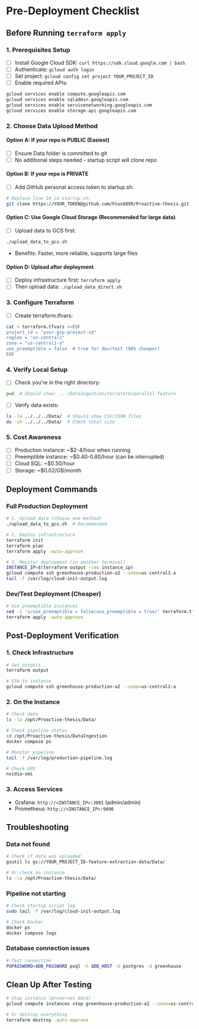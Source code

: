# Pre-Deployment Checklist

## Before Running `terraform apply`

### 1. Prerequisites Setup
- [ ] Install Google Cloud SDK: `curl https://sdk.cloud.google.com | bash`
- [ ] Authenticate: `gcloud auth login`
- [ ] Set project: `gcloud config set project YOUR_PROJECT_ID`
- [ ] Enable required APIs:
```bash
gcloud services enable compute.googleapis.com
gcloud services enable sqladmin.googleapis.com
gcloud services enable servicenetworking.googleapis.com
gcloud services enable storage-api.googleapis.com
```

### 2. Choose Data Upload Method

#### Option A: If your repo is PUBLIC (Easiest)
- [ ] Ensure Data folder is committed to git
- [ ] No additional steps needed - startup script will clone repo

#### Option B: If your repo is PRIVATE
- [ ] Add GitHub personal access token to startup.sh:
```bash
# Replace line 54 in startup.sh:
git clone https://YOUR_TOKEN@github.com/Fnux8890/Proactive-thesis.git || true
```

#### Option C: Use Google Cloud Storage (Recommended for large data)
- [ ] Upload data to GCS first:
```bash
./upload_data_to_gcs.sh
```
- Benefits: Faster, more reliable, supports large files

#### Option D: Upload after deployment
- [ ] Deploy infrastructure first: `terraform apply`
- [ ] Then upload data: `./upload_data_direct.sh`

### 3. Configure Terraform
- [ ] Create terraform.tfvars:
```bash
cat > terraform.tfvars <<EOF
project_id = "your-gcp-project-id"
region = "us-central1"
zone = "us-central1-a"
use_preemptible = false  # true for dev/test (80% cheaper)
EOF
```

### 4. Verify Local Setup
- [ ] Check you're in the right directory:
```bash
pwd  # Should show: .../DataIngestion/terraform/parallel-feature
```
- [ ] Verify data exists:
```bash
ls -la ../../../Data/  # Should show CSV/JSON files
du -sh ../../../Data/  # Check total size
```

### 5. Cost Awareness
- [ ] Production instance: ~$2-4/hour when running
- [ ] Preemptible instance: ~$0.40-0.80/hour (can be interrupted)
- [ ] Cloud SQL: ~$0.50/hour
- [ ] Storage: ~$0.02/GB/month

## Deployment Commands

### Full Production Deployment
```bash
# 1. Upload data (choose one method)
./upload_data_to_gcs.sh  # Recommended

# 2. Deploy infrastructure
terraform init
terraform plan
terraform apply -auto-approve

# 3. Monitor deployment (in another terminal)
INSTANCE_IP=$(terraform output -raw instance_ip)
gcloud compute ssh greenhouse-production-a2 --zone=us-central1-a
tail -f /var/log/cloud-init-output.log
```

### Dev/Test Deployment (Cheaper)
```bash
# Use preemptible instances
sed -i 's/use_preemptible = false/use_preemptible = true/' terraform.tfvars
terraform apply -auto-approve
```

## Post-Deployment Verification

### 1. Check Infrastructure
```bash
# Get outputs
terraform output

# SSH to instance
gcloud compute ssh greenhouse-production-a2 --zone=us-central1-a
```

### 2. On the Instance
```bash
# Check data
ls -la /opt/Proactive-thesis/Data/

# Check pipeline status
cd /opt/Proactive-thesis/DataIngestion
docker compose ps

# Monitor pipeline
tail -f /var/log/production-pipeline.log

# Check GPU
nvidia-smi
```

### 3. Access Services
- Grafana: `http://<INSTANCE_IP>:3001` (admin/admin)
- Prometheus: `http://<INSTANCE_IP>:9090`

## Troubleshooting

### Data not found
```bash
# Check if data was uploaded
gsutil ls gs://YOUR_PROJECT_ID-feature-extraction-data/Data/

# Or check on instance
ls -la /opt/Proactive-thesis/Data/
```

### Pipeline not starting
```bash
# Check startup script log
sudo tail -f /var/log/cloud-init-output.log

# Check Docker
docker ps
docker compose logs
```

### Database connection issues
```bash
# Test connection
PGPASSWORD=$DB_PASSWORD psql -h $DB_HOST -U postgres -d greenhouse
```

## Clean Up After Testing
```bash
# Stop instance (preserves data)
gcloud compute instances stop greenhouse-production-a2 --zone=us-central1-a

# Or destroy everything
terraform destroy -auto-approve
```